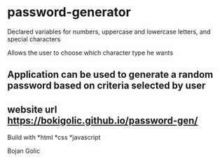 # password-generator

 Declared variables for numbers, uppercase and lowercase letters, and special characters

 Allows the user to choose which character type he wants

## Application can be used to generate a random password based on criteria selected by user


## website url https://bokigolic.github.io/password-gen/

Build with
 *html
 *css
 *javascript


 Bojan Golic